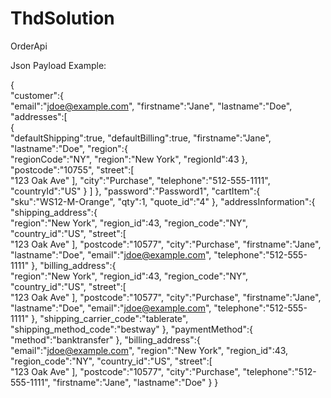 # ThdSolution
OrderApi

Json Payload Example:

{  
   "customer":{  
      "email":"jdoe@example.com",
      "firstname":"Jane",
      "lastname":"Doe",
      "addresses":[  
         {  
            "defaultShipping":true,
            "defaultBilling":true,
            "firstname":"Jane",
            "lastname":"Doe",
            "region":{  
               "regionCode":"NY",
               "region":"New York",
               "regionId":43
            },
            "postcode":"10755",
            "street":[  
               "123 Oak Ave"
            ],
            "city":"Purchase",
            "telephone":"512-555-1111",
            "countryId":"US"
         }
      ]
   },
   "password":"Password1",
   "cartItem":{  
      "sku":"WS12-M-Orange",
      "qty":1,
      "quote_id":"4"
   },
   "addressInformation":{  
      "shipping_address":{  
         "region":"New York",
         "region_id":43,
         "region_code":"NY",
         "country_id":"US",
         "street":[  
            "123 Oak Ave"
         ],
         "postcode":"10577",
         "city":"Purchase",
         "firstname":"Jane",
         "lastname":"Doe",
         "email":"jdoe@example.com",
         "telephone":"512-555-1111"
      },
      "billing_address":{  
         "region":"New York",
         "region_id":43,
         "region_code":"NY",
         "country_id":"US",
         "street":[  
            "123 Oak Ave"
         ],
         "postcode":"10577",
         "city":"Purchase",
         "firstname":"Jane",
         "lastname":"Doe",
         "email":"jdoe@example.com",
         "telephone":"512-555-1111"
      },
      "shipping_carrier_code":"tablerate",
      "shipping_method_code":"bestway"
   },
   "paymentMethod":{  
      "method":"banktransfer"
   },
   "billing_address":{  
      "email":"jdoe@example.com",
      "region":"New York",
      "region_id":43,
      "region_code":"NY",
      "country_id":"US",
      "street":[  
         "123 Oak Ave"
      ],
      "postcode":"10577",
      "city":"Purchase",
      "telephone":"512-555-1111",
      "firstname":"Jane",
      "lastname":"Doe"
   }
}
